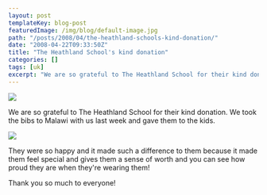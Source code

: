 ```yaml
---
layout: post
templateKey: blog-post
featuredImage: /img/blog/default-image.jpg
path: "/posts/2008/04/the-heathland-schools-kind-donation/"
date: "2008-04-22T09:33:50Z"
title: "The Heathland School's kind donation"
categories: []
tags: [uk]
excerpt: "We are so grateful to The Heathland School for their kind donation. We took the bibs to Malawi with..."
---
```


![](https://www.landirani.org/image_library/news/thumb-200x200/49945879947f9bibs2.jpg)

We are so grateful to The Heathland School for their kind donation. We took the bibs to Malawi with us last week and gave them to the kids.

![](https://www.landirani.org/image_library/news/thumb-200x200/49945888c2e4bbibs3.jpg)

They were so happy and it made such a difference to them because it made them feel special and gives them a sense of worth and you can see how proud they are when they're wearing them!

Thank you so much to everyone!